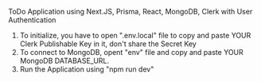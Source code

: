 ToDo Application using Next.JS, Prisma, React, MongoDB, Clerk with User Authentication

1. To initialize, you have to open ".env.local" file to copy and paste YOUR Clerk Publishable Key in it, don't share the Secret Key
2. To connect to MongoDB, opent "env" file and copy and paste YOUR MongoDB DATABASE_URL.
3. Run the Application using "npm run dev"
